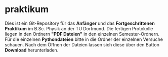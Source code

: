 # praktikum
Dies ist ein Git-Repository für das **Anfänger** und das **Fortgeschrittenen Praktikum**
im B.Sc. Physik an der TU Dortmund.
Die fertigen Protokolle liegen in den Ordnern **"PDF Dateien"** in den einzelnen
Semester-Ordnern. Für die einzelnen **Pythondateien** bitte in die Ordner der
einzelnen Versuche schauen. Nach dem Öffnen der Dateien lassen sich diese über den
Button **Download** herunterladen.
